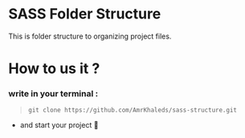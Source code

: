 # SASS Folder Structure
This is folder structure to organizing project files.

# How to us it ?
### write in your terminal :

> ```git clone https://github.com/AmrKhaleds/sass-structure.git```
- and start your project 🥰
